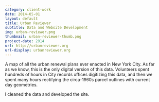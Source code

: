 ```yaml
---
category: client-work
date: 2014-05-01
layout: default
title: Urban Reviewer
subtitle: Data and Website Development
img: urban-reviewer.png
thumbnail: urban-reviewer-thumb.png
project-date: 2014
url: http://urbanreviewer.org
url-display: urbanreviewer.org
---
```


A map of all the urban renewal plans ever enacted in New York City. As far as we know, this is the only digital version of this data. Volunteers spent hundreds of hours in City records offices digitizing this data, and then we spent many hours rectifying the circa-1960s parcel outlines with current day geometries.

I cleaned the data and developed the site.
